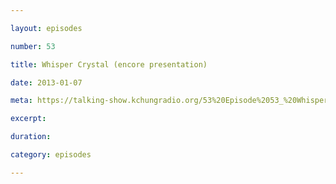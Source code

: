 ```yaml
---

layout: episodes

number: 53

title: Whisper Crystal (encore presentation)

date: 2013-01-07

meta: https://talking-show.kchungradio.org/53%20Episode%2053_%20Whisper%20Crystal.mp3

excerpt:

duration:

category: episodes

---
```

